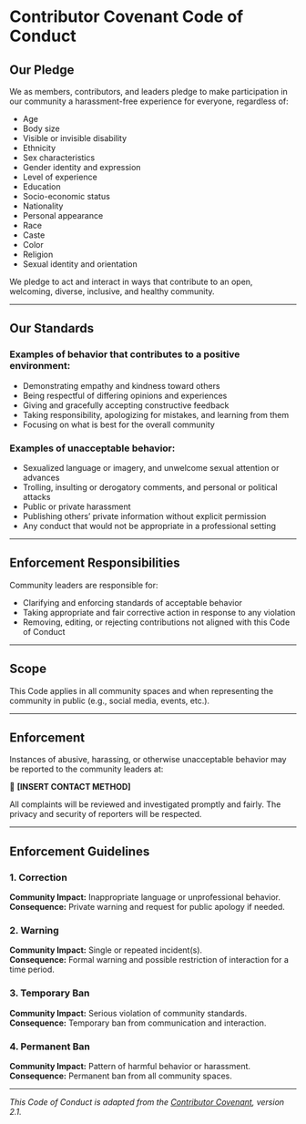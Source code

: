# Contributor Covenant Code of Conduct

## Our Pledge

We as members, contributors, and leaders pledge to make participation in our community a harassment-free experience for everyone, regardless of:

- Age  
- Body size  
- Visible or invisible disability  
- Ethnicity  
- Sex characteristics  
- Gender identity and expression  
- Level of experience  
- Education  
- Socio-economic status  
- Nationality  
- Personal appearance  
- Race  
- Caste  
- Color  
- Religion  
- Sexual identity and orientation  

We pledge to act and interact in ways that contribute to an open, welcoming, diverse, inclusive, and healthy community.

---

## Our Standards

### Examples of behavior that contributes to a positive environment:

- Demonstrating empathy and kindness toward others  
- Being respectful of differing opinions and experiences  
- Giving and gracefully accepting constructive feedback  
- Taking responsibility, apologizing for mistakes, and learning from them  
- Focusing on what is best for the overall community  

### Examples of unacceptable behavior:

- Sexualized language or imagery, and unwelcome sexual attention or advances  
- Trolling, insulting or derogatory comments, and personal or political attacks  
- Public or private harassment  
- Publishing others’ private information without explicit permission  
- Any conduct that would not be appropriate in a professional setting  

---

## Enforcement Responsibilities

Community leaders are responsible for:

- Clarifying and enforcing standards of acceptable behavior  
- Taking appropriate and fair corrective action in response to any violation  
- Removing, editing, or rejecting contributions not aligned with this Code of Conduct  

---

## Scope

This Code applies in all community spaces and when representing the community in public (e.g., social media, events, etc.).

---

## Enforcement

Instances of abusive, harassing, or otherwise unacceptable behavior may be reported to the community leaders at:

📩 **[INSERT CONTACT METHOD]**

All complaints will be reviewed and investigated promptly and fairly. The privacy and security of reporters will be respected.

---

## Enforcement Guidelines

### 1. Correction  
**Community Impact:** Inappropriate language or unprofessional behavior.  
**Consequence:** Private warning and request for public apology if needed.

### 2. Warning  
**Community Impact:** Single or repeated incident(s).  
**Consequence:** Formal warning and possible restriction of interaction for a time period.

### 3. Temporary Ban  
**Community Impact:** Serious violation of community standards.  
**Consequence:** Temporary ban from communication and interaction.

### 4. Permanent Ban  
**Community Impact:** Pattern of harmful behavior or harassment.  
**Consequence:** Permanent ban from all community spaces.

---

_This Code of Conduct is adapted from the [Contributor Covenant](https://www.contributor-covenant.org), version 2.1._
